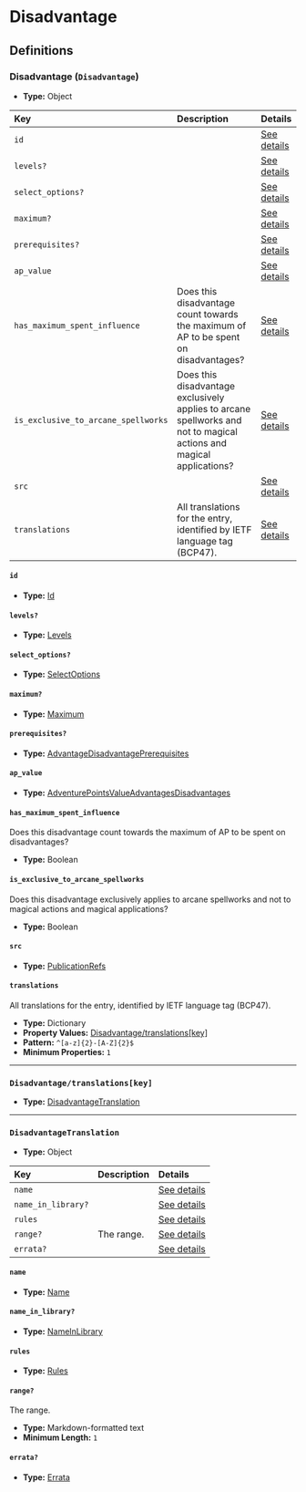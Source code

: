 # Disadvantage

## Definitions

### <a name="Disadvantage"></a> Disadvantage (`Disadvantage`)

- **Type:** Object

Key | Description | Details
:-- | :-- | :--
`id` |  | <a href="#Disadvantage/id">See details</a>
`levels?` |  | <a href="#Disadvantage/levels">See details</a>
`select_options?` |  | <a href="#Disadvantage/select_options">See details</a>
`maximum?` |  | <a href="#Disadvantage/maximum">See details</a>
`prerequisites?` |  | <a href="#Disadvantage/prerequisites">See details</a>
`ap_value` |  | <a href="#Disadvantage/ap_value">See details</a>
`has_maximum_spent_influence` | Does this disadvantage count towards the maximum of AP to be spent on disadvantages? | <a href="#Disadvantage/has_maximum_spent_influence">See details</a>
`is_exclusive_to_arcane_spellworks` | Does this disadvantage exclusively applies to arcane spellworks and not to magical actions and magical applications? | <a href="#Disadvantage/is_exclusive_to_arcane_spellworks">See details</a>
`src` |  | <a href="#Disadvantage/src">See details</a>
`translations` | All translations for the entry, identified by IETF language tag (BCP47). | <a href="#Disadvantage/translations">See details</a>

#### <a name="Disadvantage/id"></a> `id`

- **Type:** <a href="./_Activatable.md#Id">Id</a>

#### <a name="Disadvantage/levels"></a> `levels?`

- **Type:** <a href="./_Activatable.md#Levels">Levels</a>

#### <a name="Disadvantage/select_options"></a> `select_options?`

- **Type:** <a href="./_Activatable.md#SelectOptions">SelectOptions</a>

#### <a name="Disadvantage/maximum"></a> `maximum?`

- **Type:** <a href="./_Activatable.md#Maximum">Maximum</a>

#### <a name="Disadvantage/prerequisites"></a> `prerequisites?`

- **Type:** <a href="./_Prerequisite.md#AdvantageDisadvantagePrerequisites">AdvantageDisadvantagePrerequisites</a>

#### <a name="Disadvantage/ap_value"></a> `ap_value`

- **Type:** <a href="./_Activatable.md#AdventurePointsValueAdvantagesDisadvantages">AdventurePointsValueAdvantagesDisadvantages</a>

#### <a name="Disadvantage/has_maximum_spent_influence"></a> `has_maximum_spent_influence`

Does this disadvantage count towards the maximum of AP to be spent on
disadvantages?

- **Type:** Boolean

#### <a name="Disadvantage/is_exclusive_to_arcane_spellworks"></a> `is_exclusive_to_arcane_spellworks`

Does this disadvantage exclusively applies to arcane spellworks and not
to magical actions and magical applications?

- **Type:** Boolean

#### <a name="Disadvantage/src"></a> `src`

- **Type:** <a href="./source/_PublicationRef.md#PublicationRefs">PublicationRefs</a>

#### <a name="Disadvantage/translations"></a> `translations`

All translations for the entry, identified by IETF language tag (BCP47).

- **Type:** Dictionary
- **Property Values:** <a href="#Disadvantage/translations[key]">Disadvantage/translations[key]</a>
- **Pattern:** `^[a-z]{2}-[A-Z]{2}$`
- **Minimum Properties:** `1`

---

### <a name="Disadvantage/translations[key]"></a> `Disadvantage/translations[key]`

- **Type:** <a href="#DisadvantageTranslation">DisadvantageTranslation</a>

---

### <a name="DisadvantageTranslation"></a> `DisadvantageTranslation`

- **Type:** Object

Key | Description | Details
:-- | :-- | :--
`name` |  | <a href="#DisadvantageTranslation/name">See details</a>
`name_in_library?` |  | <a href="#DisadvantageTranslation/name_in_library">See details</a>
`rules` |  | <a href="#DisadvantageTranslation/rules">See details</a>
`range?` | The range. | <a href="#DisadvantageTranslation/range">See details</a>
`errata?` |  | <a href="#DisadvantageTranslation/errata">See details</a>

#### <a name="DisadvantageTranslation/name"></a> `name`

- **Type:** <a href="./_Activatable.md#Name">Name</a>

#### <a name="DisadvantageTranslation/name_in_library"></a> `name_in_library?`

- **Type:** <a href="./_Activatable.md#NameInLibrary">NameInLibrary</a>

#### <a name="DisadvantageTranslation/rules"></a> `rules`

- **Type:** <a href="./_Activatable.md#Rules">Rules</a>

#### <a name="DisadvantageTranslation/range"></a> `range?`

The range.

- **Type:** Markdown-formatted text
- **Minimum Length:** `1`

#### <a name="DisadvantageTranslation/errata"></a> `errata?`

- **Type:** <a href="./source/_Erratum.md#Errata">Errata</a>
